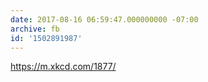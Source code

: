 ```yaml
---
date: 2017-08-16 06:59:47.000000000 -07:00
archive: fb
id: '1502891987'
---
```


https://m.xkcd.com/1877/
